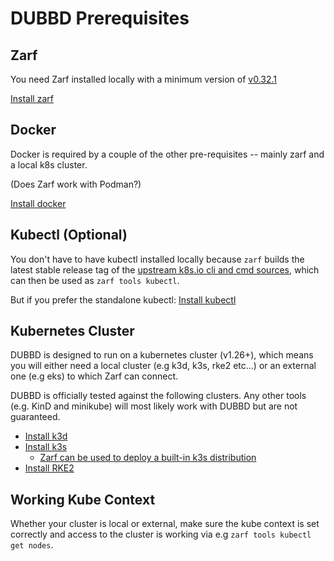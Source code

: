 # DUBBD Prerequisites

## Zarf

You need Zarf installed locally with a minimum version of [v0.32.1](https://github.com/defenseunicorns/zarf/releases/tag/v0.32.1)

[Install zarf](https://docs.zarf.dev/docs/getting-started/#installing-zarf)

## Docker

Docker is required by a couple of the other pre-requisites -- mainly zarf and a local k8s cluster.

(Does Zarf work with Podman?)

[Install docker](https://docs.docker.com/install/https://docs.docker.com/install/)

## Kubectl (Optional)

You don't have to have kubectl installed locally because `zarf` builds the latest stable release tag of the [upstream k8s.io cli and cmd sources](https://github.com/defenseunicorns/zarf/blob/ee4da6a938811e3da1801dac284dd2b2e8ee665f/src/cmd/tools/kubectl.go#L11), which can then be used as `zarf tools kubectl`.

But if you prefer the standalone kubectl: [Install kubectl](https://kubernetes.io/docs/tasks/tools/#kubectlhttps://kubernetes.io/docs/tasks/tools/#kubectl)

## Kubernetes Cluster

DUBBD is designed to run on a kubernetes cluster (v1.26+), which means you will either need a local cluster (e.g k3d, k3s, rke2 etc...) or an external one (e.g eks) to which Zarf can connect.

DUBBD is officially tested against the following clusters. Any other tools (e.g. KinD and minikube) will most likely work with DUBBD but are not guaranteed.

- [Install k3d](https://k3d.io/v5.5.1/#installation)
- [Install k3s](https://docs.k3s.io/installation)
  - [Zarf can be used to deploy a built-in k3s distribution](https://docs.zarf.dev/docs/deploy-a-zarf-package/deployment-ui#deploy-a-k3s-cluster-with-the-init-package)
- [Install RKE2](https://docs.rke2.io/install/methods)

## Working Kube Context

Whether your cluster is local or external, make sure the kube context is set correctly and access to the cluster is working via e.g `zarf tools kubectl get nodes`.
